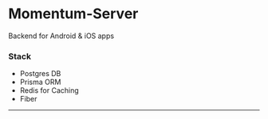 # Momentum-Server
Backend for Android &amp; iOS apps
### Stack 
- Postgres DB
- Prisma ORM
- Redis for Caching
- Fiber 
----
